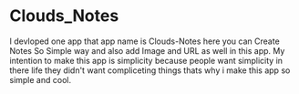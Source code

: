 # Clouds_Notes
I devloped one app that app name is Clouds-Notes here you can Create Notes So Simple way and also add Image and URL as well in this app. My intention to make this app is simplicity because people want simplicity in there life they didn't want compliceting things thats why i make this app so simple and cool.
